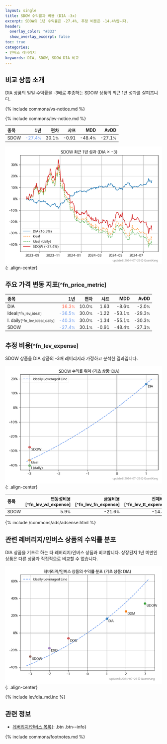 ```yaml
---
layout: single
title: SDOW 수익률과 비용 (DIA -3x)
excerpt: SDOW의 1년 수익률은 -27.4%, 추정 비용은 -14.4%입니다.
header:
  overlay_color: "#333"
  show_overlay_excerpt: false
toc: true
categories:
- 인버스 레버리지
keywords: DIA, SDOW, SDOW DIA 비교
---
```


## 비교 상품 소개


DIA 상품의 일일 수익률을 -3배로 추종하는 SDOW 상품의 최근 1년 성과를 살펴봅니다.





{% include commons/vs-notice.md %}

{% include commons/lev-notice.md %}

| **종목** | **1년** | **편차** | **샤프** | **MDD** | **AvDD** |
| :------------ | ------: | -----------: | -------: | ------: | -------: |
| SDOW | <span style="color: cornflowerblue">-27.4<small>%</small></span> | 30.1<small>%</small> | -0.91 | -48.4<small>%</small> | -27.1<small>%</small> |

<!-- more -->


![SDOW](/lev/images/sdow.png){: .align-center}


## 주요 가격 변동 지표<small>[^fn_price_metric]</small>


| **종목** | **1년** | **편차** | **샤프** | **MDD** | **AvDD** |
| :------------ | ------: | -----------: | -------: | ------: | -------: |
| DIA | <span style="color: tomato">16.3<small>%</small></span> | 10.0<small>%</small> | 1.63 | -8.6<small>%</small> | -2.0<small>%</small> |
| Ideal<small>[^fn_lev_ideal]</small> | <span style="color: cornflowerblue">-36.5<small>%</small></span> | 30.0<small>%</small> | -1.22 | -53.1<small>%</small> | -29.3<small>%</small> |
| I. daily<small>[^fn_lev_ideal_daily]</small> | <span style="color: cornflowerblue">-40.3<small>%</small></span> | 30.0<small>%</small> | -1.34 | -55.1<small>%</small> | -30.3<small>%</small> |
| SDOW | <span style="color: cornflowerblue">-27.4<small>%</small></span> | 30.1<small>%</small> | -0.91 | -48.4<small>%</small> | -27.1<small>%</small> |


## 추정 비용<small>[^fn_lev_expense]</small><a id="expense"></a>

SDOW 상품을 DIA 상품의 -3배 레버리지라 가정하고 분석한 결과입니다.

![SDOW](/lev/images/sdow_ideal.png){: .align-center}

| **종목** | **변동성비용**[^fn_lev_vd_expense] | **금융비용**[^fn_lev_fn_expense] | **전체비용**[^fn_lev_tt_expense] |
| :------------ | ------: | -----------: | -------: |
| SDOW | 5.9<small>%</small> | -21.6<small>%</small> | -14.4<small>%</small> |

{% include /commons/ads/adsense.html %}



## 관련 레버리지/인버스 상품의 수익률 분포

DIA 상품을 기초로 하는 타 레버리지/인버스 상품과 비교합니다. 상장된지 1년 미만인 상품은 다른 상품과 직접적으로 비교할 수 없습니다.

![DIA](/lev/images/dia_ideal.png){: .align-center}

{% include lev/dia_md.inc %}


## 관련 정보

- [레버리지/인버스 목록](/lev/){: .btn .btn--info}

{% include commons/footnotes.md %}